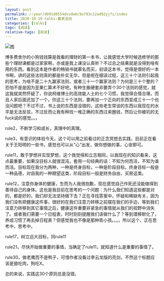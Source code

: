 ```yaml
---
layout: post
permalink: /:year/d091d0554dxvdw6c9a783c12ad92yjfz/index
title: 2020-10-19-talks-赢家法则
categories: [talks]
tags: [阅读]
relative-tags: [阅读]
---
```



![图](https://gitee.com/linxingyang/at-2020-10-02-image/raw/master/image/T-talks/image/2020/books/yjfz.jpg)


博多费舍尔的小狗钱钱算是我看的理财的第一本书，让我感觉大学时候选修学的那些个理财课都是过家家啊，亦或是我上课没认真听？不过总之结果就是没得到啥有用的东西。看到这本是作者的畅销书就慕名而买，初读这本书，觉得是很好的一本书啊，讲的这些法则真的都是朴实无华，但是呢在细读过程，这三十个法则引起我的思考，为啥不是二十九赢家法则，或者三十一个赢家法则？为何是三十个整的？恐怕不是是因为歪果仁算术不好吧，有种生搬硬套非要弄个30个法则的感觉，就这我就突然怀疑了，你说柯维博士的高效能人士的七个习惯，我觉得合情合理，而且人家后面还加了一个。你这三十个法则，要再加一个正向的东西变成三十一个也没问题吧？不过不过，书上说的东西是没错的，这些老生常谈的东西以我现在的水平是无法反驳，不过反而让我有种找一堆正确的东西过来圈钱，然后让你被坑的无fuck说的感觉。。。


rule2，不断学习和成长，真理中的真理。

rule3，有意识的体验今天，这个可以用之前看过的正念冥想去实践，目前正在看关于王阳明的一些书，感觉也可以从“心”出发，做你想做的事，心安即可。

rule11，敢于梦想并实现梦想，这个我觉得和立志相同，以我现在的知识看来，这点最重要，如果没目标人就很混沌，套用一句经典的话：不知为何而活，不知为谁而活。目标现在我分为两种，一种是终身目标，一种是阶段目标。终身目标一般是一种品德，对自我的一种期望这类，阶段目标一般是财务自由，买房这类。

rule12，注意你身体的健康，生而为人我很抱歉，现在感觉自己作死还没能做得到善待自己的身体。这也是我目前在思考的一个问题：为什么我们知道这些都是对的，都是好的，我们却无法坚持做下去？正在寻找答案中，怀疑和稀缺有关，因为我们没有把健康这件事，很好的在我们注意力转移之前摆在我们的手边，等到我们注意力转移到其它事情之后，健康这件重要非紧急的事情就从我们的视野中消失了。或者我们需要一个日程表，时时刻刻提醒我们该做什么了？等到潜移默化了，养成习惯了再去掉日程表？但感觉我也不像是那种乖小孩。。。。所以这个，正在思考中，思考中。

rule17，树立远大目标，同rule11

rule21，尽快开始做重要的事情，当确定了rule11，就知道什么是重要的事情了。

rule30，做老鹰而不是鸭子，可惜作者没看过李云龙版的亮剑，不然这个标题应该是狼吃肉，狗吃X。


总的来说，实践这30个原则总是没错。

